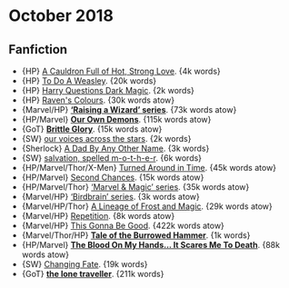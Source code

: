 # October 2018

## Fanfiction

 - {HP} [A Cauldron Full of Hot, Strong Love](https://archiveofourown.org/works/126969). {4k words}
 - {HP} [To Do A Weasley](https://archiveofourown.org/works/4552488). {20k words}
 - {HP} [Harry Questions Dark Magic](https://archiveofourown.org/works/12888147). {2k words}
 - {HP} [Raven's Colours](https://archiveofourown.org/works/9638276). {30k words atow}
 - {Marvel/HP} **[‘Raising a Wizard’ series](https://archiveofourown.org/series/916779)**. {73k words atow}
 - {HP/Marvel} **[Our Own Demons](https://archiveofourown.org/works/2704532)**. {115k words atow}
 - {GoT} **[Brittle Glory](https://archiveofourown.org/works/12745350)**. {15k words atow}
 - {SW} [our voices across the stars](https://archiveofourown.org/works/10745139). {2k words}
 - {Sherlock} [A Dad By Any Other Name](https://archiveofourown.org/works/9854387). {3k words}
 - {SW} [salvation, spelled m-o-t-h-e-r](https://archiveofourown.org/works/9603464). {6k words}
 - {HP/Marvel/Thor/X-Men} [Turned Around in Time](https://archiveofourown.org/works/3898957). {45k words atow}
 - {HP/Marvel} [Second Chances](https://archiveofourown.org/works/15316926). {15k words atow}
 - {HP/Marvel/Thor} [‘Marvel & Magic’ series](https://archiveofourown.org/series/1109643). {35k words atow}
 - {Marvel/HP} [‘Birdbrain’ series](https://archiveofourown.org/series/1030541). {3k words atow}
 - {Marvel/HP/Thor} [A Lineage of Frost and Magic](https://archiveofourown.org/works/15187199). {29k words atow}
 - {Marvel/HP} [Repetition](https://archiveofourown.org/works/12865797). {8k words atow}
 - {Marvel/HP} [This Gonna Be Good](https://archiveofourown.org/works/8462437). {422k words atow}
 - {Marvel/Thor/HP} **[Tale of the Burrowed Hammer](https://archiveofourown.org/works/16097447)**. {1k words}
 - {HP/Marvel} **[The Blood On My Hands... It Scares Me To Death](https://archiveofourown.org/works/11799474)**. {88k words atow}
 - {SW} [Changing Fate](https://archiveofourown.org/works/11335293). {19k words}
 - {GoT} **[the lone traveller](https://archiveofourown.org/works/14176137)**. {211k words}
